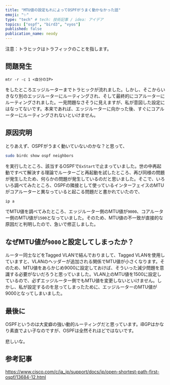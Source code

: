 ```yaml
---
title: "MTU値の設定もれによってOSPFがうまく動かなかった話"
emoji: "✨"
type: "tech" # tech: 技術記事 / idea: アイデア
topics: ["ospf", "bird3", "vyos"]
published: false
publication_name: neody
---
```

注意：トラヒックはトラフィックのことを指します。

## 問題発生
```
mtr -r -c 1 <自分のIP>
```
をしたところエッジルーターまでトラヒックが流れました。しかし、そこからいきなり別のエッジルーターにルーティングされ、そして最終的にコアルーターにルーティングされました。一見問題なさそうに見えますが、私が意図した設定にはなってないです。本来であれば、エッジルーターに向かった後、すぐにコアルーターにルーティングされないといけません。

## 原因究明
とりあえず、OSPFがうまく動いていないのかな？と思って、
```bash
sudo birdc show ospf neighbors
```
を実行したところ、該当するOSPFで`ExStart`で止まっていました。世の中再起動ですべて解決する理論でルーターごと再起動を試したところ、再び同様の問題が発生したため、何らかの問題が発生しているのだと思いました。そこで、いろいろ調べてみたところ、OSPFの隣接として使っているインターフェイスのMTUがコアルーターと異なっていると起こる問題だと書かれていたので、
```bash
ip a
```
でMTU値を調べてみたところ、エッジルーター側のMTU値が`9000`、コアルーター側のMTU値が`1500`となっていました。そのため、MTU値の不一致が直接的な原因だと判明したので、急いで修正しました。

## なぜMTU値が`9000`と設定してしまったか？
ルーター同士などをTagged VLANで結んでおりまして、Tagged VLANを使用していますと、VLANのヘッダーが追加される関係でMTU値が小さくなります。そのため、MTU値をあらかじめ9000に設定しておけば、そういった減少問題を意識する必要がないだろうと思っていました。VLAN上のMTU値を1500に設定しているので、必ずエッジルーター側でもMTU値を変更しないといけません。しかし、私が設定するのを怠ってしまったために、エッジルーターのMTU値が9000となってしまいました。

## 最後に
OSPFというのは大変癖の強い動的ルーティングだと思っています。iBGPはかなり素直でよい子なのですが、OSPFは全然それほどではないです。

悲しいな。

## 参考記事
https://www.cisco.com/c/ja_jp/support/docs/ip/open-shortest-path-first-ospf/13684-12.html